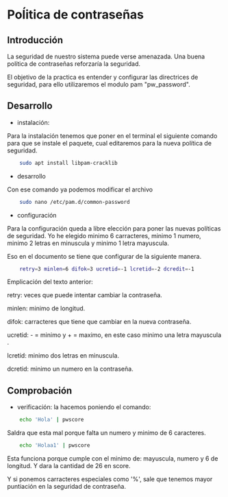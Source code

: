 # Poĺitica de contraseñas
## Introducción

La seguridad de nuestro sistema puede verse amenazada. Una buena política de contraseñas reforzaría la seguridad.

El objetivo de la practica es entender y configurar las directrices de seguridad, para ello utilizaremos el modulo pam "pw_password".

## Desarrollo

* instalación:

Para la instalación tenemos que poner en el terminal el siguiente comando para que se instale el paquete, cual editaremos para la nueva política de seguridad.

```bash
    sudo apt install libpam-cracklib
```

* desarrollo

Con ese comando ya podemos modificar el archivo
```bash
    sudo nano /etc/pam.d/common-password
```

* configuración

Para la configuración queda a libre elección para poner las nuevas políticas de seguridad. Yo he elegido minimo 6 carracteres, minimo 1 numero, minimo 2 letras en minuscula y minimo 1 letra mayuscula.

Eso en el documento se tiene que configurar de la siguiente manera.

```bash
    retry=3 minlen=6 difok=3 ucretid=-1 lcretid=-2 dcredit=-1
```
Emplicación del texto anterior:

retry: veces que puede intentar cambiar la contraseña.

minlen: minimo de longitud.

difok: carracteres que tiene que cambiar en la nueva contraseña.

ucretid: - = minimo y + = maximo, en este caso minimo una letra mayuscula .

lcretid: minimo dos letras en minuscula.

dcretid: minimo un numero en la contraseña.

## Comprobación

* verificación: la hacemos poniendo el comando:
```bash
    echo 'Hola' | pwscore
```

Saldra que esta mal porque falta un numero y minimo de 6 caracteres.

```bash
    echo 'Holaa1' | pwscore
```
Esta funciona porque cumple con el minimo de: mayuscula, numero y 6 de longitud. Y dara la cantidad de 26 en score.

Y si ponemos carracteres especiales como '%', sale que tenemos mayor puntiación en la seguridad de contraseña.